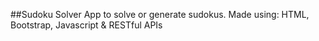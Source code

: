 ##Sudoku Solver
App to solve or generate sudokus.
Made using: HTML, Bootstrap, Javascript & RESTful APIs